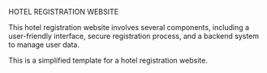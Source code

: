 HOTEL REGISTRATION WEBSITE


This hotel registration website involves several components, including a user-friendly interface, secure registration process, and a backend system to manage user data. 


This is a simplified template for a hotel registration website. 

